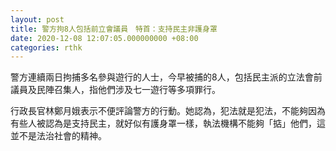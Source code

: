 ```yaml
---
layout: post
title: 警方拘8人包括前立會議員　特首：支持民主非護身罩
date: 2020-12-08 12:07:05.000000000 +08:00
categories: rthk
---
```


警方連續兩日拘捕多名參與遊行的人士，今早被捕的8人，包括民主派的立法會前議員及民陣召集人，指他們涉及七一遊行等多項罪行。

行政長官林鄭月娥表示不便評論警方的行動。她認為，犯法就是犯法，不能夠因為有些人被認為是支持民主，就好似有護身罩一樣，執法機構不能夠「掂」他們，這並不是法治社會的精神。
